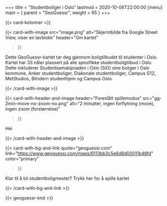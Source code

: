 +++
title = "Studentboliger i Oslo"
lastmod = 2020-10-06T22:00:00
[menu]
main = { parent = "GeoGuessr", weight = 65 }
+++

{{< card-kolonner >}}

{{< card-with-image
 src="image.png"
 alt="Skjermbilde fra Google Street View, viser en lavblokk"
 header="Om kartet"
>}}

Dette GeoGuessr-kartet tar deg gjennom boligtilbudet til studenter i Oslo. Kartet har 33 nåler
plassert på alle spesifikke studentboligtilbud i Oslo. Dette inkluderer
Studentsamskipnaden i Oslo (SiO) sine boliger i Oslo kommune, Anker studentboliger, Diakonale
studentboliger, Campus G12, MetStudios, Blindern studenthjem og Campus Oslo.

{{< /card-with-image >}}

{{< card-with-header-and-image
 header="Foreslått spillemodus"
 src="gg-2min-move-no-zoom-no.png"
 alt="2 minutter, ingen forflytning (move), ingen zoom (forstørrelse)"
>}}

Hei

{{< /card-with-header-and-image >}}

{{< card-with-bg-and-link
 quote="geoguessr.com"
 link="https://www.geoguessr.com/maps/6113bb3c5e6d8d00011b48fd"
 color="primary"
>}}

Klar til å bli studentboligmester? Trykk her for å spille kartet

{{< /card-with-bg-and-link >}}

{{< geoguessr-end >}}
